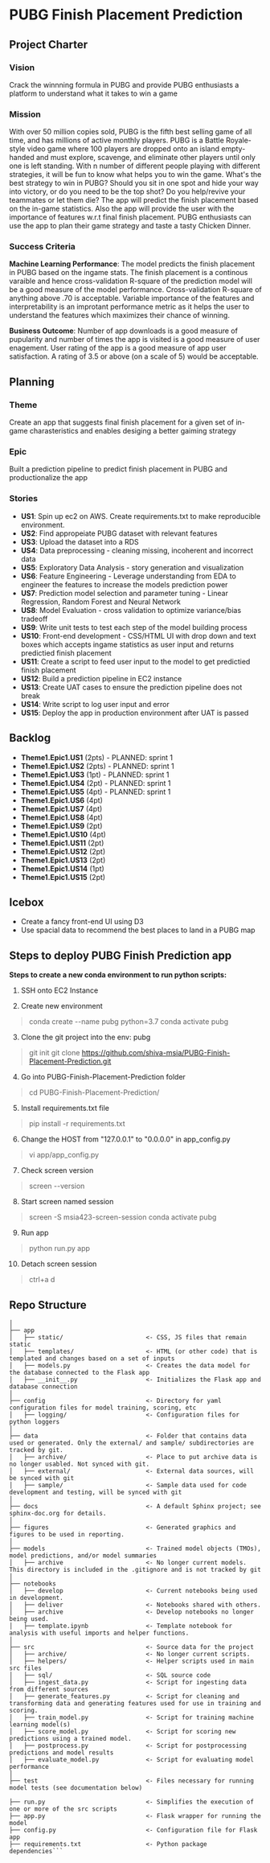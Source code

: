# PUBG Finish Placement Prediction

## Project Charter

### Vision
Crack the winnning formula in PUBG and provide PUBG enthusiasts a platform to understand what it takes to win a game

### Mission
With over 50 million copies sold, PUBG is the fifth best selling game of all time, and has millions of active monthly players. PUBG is a  Battle Royale-style video game where 100 players are dropped onto an island empty-handed and must explore, scavenge, and eliminate other players until only one is left standing. With n number of different people playing with different strategies, it will be fun to know what helps you to win the game. What's the best strategy to win in PUBG? Should you sit in one spot and hide your way into victory, or do you need to be the top shot? Do you help/revive your teammates or let them die? The app will predict the finish placement based on the in-game statistics. Also the app will provide the user with the importance of features w.r.t final finish placement. PUBG enthusiasts can use the app to plan their game strategy and taste a tasty Chicken Dinner.   

### Success Criteria

**Machine Learning Performance**: The model predicts the finish placement in PUBG based on the ingame stats. The finish placement is a continous varaible and hence cross-validation R-square of the prediction model will be a good measure of the model performance. Cross-validation R-square of anything above .70 is acceptable. Variable importance of the features and interpretability is an improtant performance metric as it helps the user to understand the features which maximizes their chance of winning.

**Business Outcome**: 
Number of app downloads is a good measure of pupularity and number of times the app is visited is a good measure of user enagement. User rating of the app is a good measure of app user satisfaction. A rating of 3.5 or above (on a scale of 5) would be acceptable.

## Planning

### Theme 

Create an app that suggests final finish placement for a given set of in-game charasteristics and enables desiging a better gaiming strategy   

### Epic

Built a prediction pipeline to predict finish placement in PUBG and productionalize the app 

### Stories

 - **US1**: Spin up ec2 on AWS. Create requirements.txt to make reproducible environment.
 - **US2**: Find appropeiate PUBG dataset with relevant features
 - **US3**: Upload the dataset into a RDS
 - **US4**: Data preprocessing - cleaning missing, incoherent and incorrect data
 - **US5**: Exploratory Data Analysis - story generation and visualization
 - **US6**: Feature Engineering - Leverage understanding from EDA to engineer the features to increase the models prediction power
 - **US7**: Prediction model selection and parameter tuning - Linear Regression, Random Forest and Neural Network 
 - **US8**: Model Evaluation - cross validation to optimize variance/bias tradeoff 
 - **US9**: Write unit tests to test each step of the model building process
 - **US10**: Front-end development - CSS/HTML UI with drop down and text boxes which accepts ingame statistics as user input and returns predictied finish placement 
 - **US11**: Create a script to feed user input to the model to get predictied finish placement
 - **US12**: Build a prediction pipeline in EC2 instance
 - **US13**: Create UAT cases to ensure the prediction pipeline does not break 
 - **US14**: Write script to log user input and error
 - **US15**: Deploy the app in production environment after UAT is passed
 
## Backlog
 - **Theme1.Epic1.US1** (2pts) - PLANNED: sprint 1
 - **Theme1.Epic1.US2** (2pts) - PLANNED: sprint 1
 - **Theme1.Epic1.US3** (1pt) - PLANNED: sprint 1
 - **Theme1.Epic1.US4** (2pt) - PLANNED: sprint 1
 - **Theme1.Epic1.US5** (4pt) - PLANNED: sprint 1
 - **Theme1.Epic1.US6** (4pt)
 - **Theme1.Epic1.US7** (4pt)
 - **Theme1.Epic1.US8** (4pt)
 - **Theme1.Epic1.US9** (2pt)
 - **Theme1.Epic1.US10** (4pt)
 - **Theme1.Epic1.US11** (2pt)
 - **Theme1.Epic1.US12** (2pt) 
 - **Theme1.Epic1.US13** (2pt) 
 - **Theme1.Epic1.US14** (1pt) 
 - **Theme1.Epic1.US15** (2pt) 
 
## Icebox
 
- Create a fancy front-end UI using D3
- Use spacial data to recommend the best places to land in a PUBG map

## Steps to deploy PUBG Finish Prediction app

**Steps to create a new conda environment to run python scripts:**
1. SSH onto EC2 Instance
   
2. Create new environment
  > conda create --name pubg python=3.7
  > conda activate pubg
3. Clone the git project into the env:  pubg
  > git init
  > git clone https://github.com/shiva-msia/PUBG-Finish-Placement-Prediction.git
4. Go into PUBG-Finish-Placement-Prediction folder
  > cd PUBG-Finish-Placement-Prediction/
5. Install requirements.txt file
  > pip install -r requirements.txt
6. Change the HOST from "127.0.0.1" to "0.0.0.0" in app_config.py
  > vi app/app_config.py
7. Check screen version
  > screen --version
8. Start screen named session
  > screen -S msia423-screen-session
  > conda activate pubg
9. Run app
  > python run.py app
10. Detach screen session
  > ctrl+a d

## Repo Structure

```├── README.md                         <- You are here
│
├── app
│   ├── static/                       <- CSS, JS files that remain static 
│   ├── templates/                    <- HTML (or other code) that is templated and changes based on a set of inputs
│   ├── models.py                     <- Creates the data model for the database connected to the Flask app 
│   ├── __init__.py                   <- Initializes the Flask app and database connection
│
├── config                            <- Directory for yaml configuration files for model training, scoring, etc
│   ├── logging/                      <- Configuration files for python loggers
│
├── data                              <- Folder that contains data used or generated. Only the external/ and sample/ subdirectories are tracked by git. 
│   ├── archive/                      <- Place to put archive data is no longer usabled. Not synced with git. 
│   ├── external/                     <- External data sources, will be synced with git
│   ├── sample/                       <- Sample data used for code development and testing, will be synced with git
│
├── docs                              <- A default Sphinx project; see sphinx-doc.org for details.
│
├── figures                           <- Generated graphics and figures to be used in reporting.
│
├── models                            <- Trained model objects (TMOs), model predictions, and/or model summaries
│   ├── archive                       <- No longer current models. This directory is included in the .gitignore and is not tracked by git
│
├── notebooks
│   ├── develop                       <- Current notebooks being used in development.
│   ├── deliver                       <- Notebooks shared with others. 
│   ├── archive                       <- Develop notebooks no longer being used.
│   ├── template.ipynb                <- Template notebook for analysis with useful imports and helper functions. 
│
├── src                               <- Source data for the project 
│   ├── archive/                      <- No longer current scripts.
│   ├── helpers/                      <- Helper scripts used in main src files 
│   ├── sql/                          <- SQL source code
│   ├── ingest_data.py                <- Script for ingesting data from different sources 
│   ├── generate_features.py          <- Script for cleaning and transforming data and generating features used for use in training and scoring.
│   ├── train_model.py                <- Script for training machine learning model(s)
│   ├── score_model.py                <- Script for scoring new predictions using a trained model.
│   ├── postprocess.py                <- Script for postprocessing predictions and model results
│   ├── evaluate_model.py             <- Script for evaluating model performance 
│
├── test                              <- Files necessary for running model tests (see documentation below) 

├── run.py                            <- Simplifies the execution of one or more of the src scripts 
├── app.py                            <- Flask wrapper for running the model 
├── config.py                         <- Configuration file for Flask app
├── requirements.txt                  <- Python package dependencies``` 
